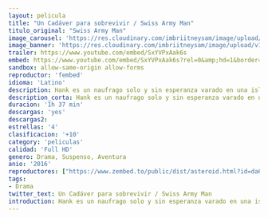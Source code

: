 ```yaml
---
layout: pelicula
title: "Un Cadáver para sobrevivir / Swiss Army Man"
titulo_original: "Swiss Army Man"
image_carousel: 'https://res.cloudinary.com/imbriitneysam/image/upload/v1545356903/army-poster-min.jpg'
image_banner: 'https://res.cloudinary.com/imbriitneysam/image/upload/v1545356904/swiss-banner-min.jpg'
trailer: https://www.youtube.com/embed/SxYVPxAak6s
embed: https://www.youtube.com/embed/SxYVPxAak6s?rel=0&amp;hd=1&border=0&wmode=opaque&enablejsapi=1&modestbranding=1&controls=1&showinfo=1
sandbox: allow-same-origin allow-forms
reproductor: 'fembed'
idioma: 'Latino'
description: Hank es un naufrago solo y sin esperanza varado en una isla desierta hasta que descubre a Many un misterioso cadaver a la orilla de la playa que aparentemente tiene poderes especiales y que podria ser la clave para sobrevivire. Hank entabla una amistad con Manny enseandole el significado de la vida, demostrandole que aunque esté muerto vale la pena vivir, los dos amigos se embarcan en una gran aventura para tratar de salir de esa isla desierta.
description_corta: Hank es un naufrago solo y sin esperanza varado en una isla desierta hasta que descubre a Many un misterioso cadaver a la orilla de la playa que aparentemente tiene poderes especiales y que podria ser la clave para sobrevivire. Hank...
duracion: '1h 37 min'
descargas: 'yes'
descargas2:
estrellas: '4'
clasificacion: '+10'
category: 'peliculas'
calidad: 'Full HD'
genero: Drama, Suspenso, Aventura
anio: '2016'
reproductores: ["https://www.zembed.to/public/dist/asteroid.html?id=da67f99b7ec26f843e4fa6d5c43ef5d2&title=Swiss%20Army%20Man"]
tags:
- Drama
twitter_text: Un Cadáver para sobrevivir / Swiss Army Man
introduction: Hank es un naufrago solo y sin esperanza varado en una isla desierta hasta que descubre a Many un misterioso cadaver a la orilla de la playa que aparentemente tiene poderes especiales y que podria ser la clave para sobrevivire. Hank...
---
```



 







